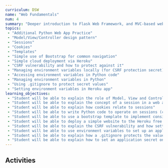 ```yaml
---
curriculum: DSW
name: "Web Fundamentals"
num: 4
summary: "Deeper introduction to Flask Web Framework, and MVC-based web applications, intro to cloud deployment"
topics:
 - "Additional Python Web App Practice"
 - "Model/View/Controller design pattern"
 - "Sessions"
 - "Cookies"
 - "Templates" 
 - "Simple use of Bootstrap for common navigation"
 - "Simple cloud deployment via Heroku"
 - "CSRF vulnerability and how to protect against it"
 - "Managing environment variables locally (for CSRF protection secret)"
 - "Accessing environment variables in Python code"
 - "Managing environment variables in Python"
 - "Using .gitignore to protect secret values"
 - "Setting environment variables in Heroku app"
learning_objectives:
 - "Student will be able to explain the role of Model, View and Controller in an MVC web application"
 - "Student will be able to explain the concept of a session in a web application"
 - "Student will be able to explain how cookies relate to sessions"
 - "Student will be able to write Python code to operate on sessions (create/read value/update value/destroy) in a Flask web application"
 - "Student will be able to use a bootstrap template to implement consistent page design with common navigation and footers for a simple multi-page web application"
 - "Student will be able to deploy a simple website to the Heroku free tier"
 - "Student will be able to explain the CSRF vulnerability and how setting an application secret helps to mitigate the risk"
 - "Student will be able to use environment variables to set up an application secret for CSRF protection"
 - "Student will be able to explain how a .gitignore protects the value of the application secret from being exposed via github"
 - "Student will be able to explain how to set an application secret on a Heroku deployment"
---
```



## Activities



